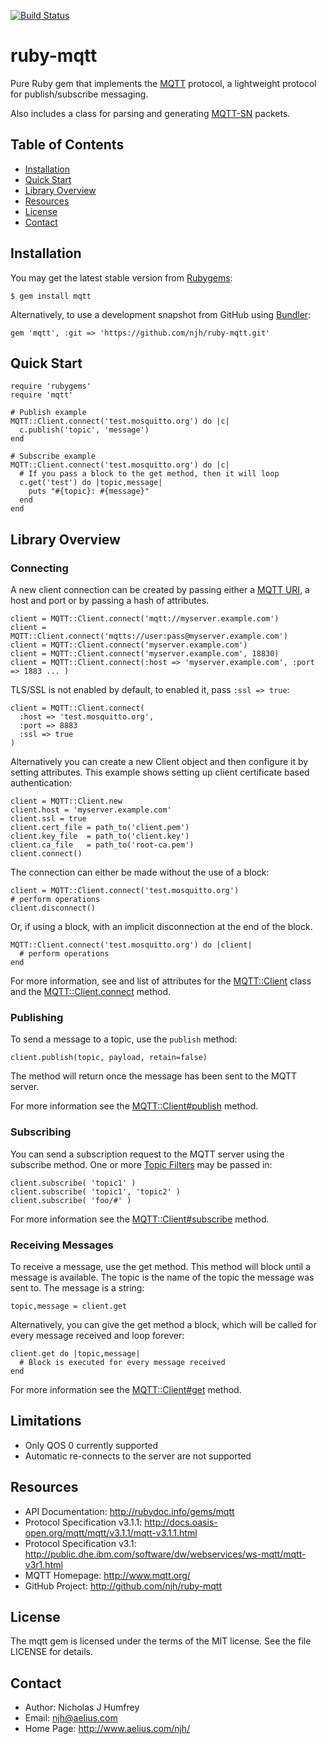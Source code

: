 [![Build Status](https://travis-ci.org/njh/ruby-mqtt.svg)](https://travis-ci.org/njh/ruby-mqtt)

ruby-mqtt
=========

Pure Ruby gem that implements the [MQTT] protocol, a lightweight protocol for publish/subscribe messaging.

Also includes a class for parsing and generating [MQTT-SN] packets.


Table of Contents
-----------------
* [Installation](#installation)
* [Quick Start](#quick-start)
* [Library Overview](#library-overview)
* [Resources](#resources)
* [License](#license)
* [Contact](#contact)


Installation
------------

You may get the latest stable version from [Rubygems]:

    $ gem install mqtt

Alternatively, to use a development snapshot from GitHub using [Bundler]:

    gem 'mqtt', :git => 'https://github.com/njh/ruby-mqtt.git'


Quick Start
-----------

    require 'rubygems'
    require 'mqtt'
    
    # Publish example
    MQTT::Client.connect('test.mosquitto.org') do |c|
      c.publish('topic', 'message')
    end
    
    # Subscribe example
    MQTT::Client.connect('test.mosquitto.org') do |c|
      # If you pass a block to the get method, then it will loop
      c.get('test') do |topic,message|
        puts "#{topic}: #{message}"
      end
    end



Library Overview
----------------

### Connecting ###

A new client connection can be created by passing either a [MQTT URI], a host and port or by passing a hash of attributes.

    client = MQTT::Client.connect('mqtt://myserver.example.com')
    client = MQTT::Client.connect('mqtts://user:pass@myserver.example.com')
    client = MQTT::Client.connect('myserver.example.com')
    client = MQTT::Client.connect('myserver.example.com', 18830)
    client = MQTT::Client.connect(:host => 'myserver.example.com', :port => 1883 ... )

TLS/SSL is not enabled by default, to enabled it, pass ```:ssl => true```:

    client = MQTT::Client.connect(
      :host => 'test.mosquitto.org',
      :port => 8883
      :ssl => true
    )

Alternatively you can create a new Client object and then configure it by setting attributes. This example shows setting up client certificate based authentication:

    client = MQTT::Client.new
    client.host = 'myserver.example.com'
    client.ssl = true
    client.cert_file = path_to('client.pem')
    client.key_file  = path_to('client.key')
    client.ca_file   = path_to('root-ca.pem')
    client.connect()

The connection can either be made without the use of a block:

    client = MQTT::Client.connect('test.mosquitto.org')
    # perform operations
    client.disconnect()

Or, if using a block, with an implicit disconnection at the end of the block.

    MQTT::Client.connect('test.mosquitto.org') do |client|
      # perform operations
    end
    
For more information, see and list of attributes for the [MQTT::Client] class and the [MQTT::Client.connect] method.


### Publishing ###

To send a message to a topic, use the ```publish``` method:

    client.publish(topic, payload, retain=false)

The method will return once the message has been sent to the MQTT server.

For more information see the [MQTT::Client#publish] method.


### Subscribing ###

You can send a subscription request to the MQTT server using the subscribe method. One or more [Topic Filters] may be passed in:

    client.subscribe( 'topic1' )
    client.subscribe( 'topic1', 'topic2' )
    client.subscribe( 'foo/#' )

For more information see the [MQTT::Client#subscribe] method.


### Receiving Messages ###

To receive a message, use the get method. This method will block until a message is available. The topic is the name of the topic the message was sent to. The message is a string:

    topic,message = client.get

Alternatively, you can give the get method a block, which will be called for every message received and loop forever:

    client.get do |topic,message|
      # Block is executed for every message received
    end

For more information see the [MQTT::Client#get] method.



Limitations
-----------

 * Only QOS 0 currently supported
 * Automatic re-connects to the server are not supported


Resources
---------

* API Documentation: http://rubydoc.info/gems/mqtt
* Protocol Specification v3.1.1: http://docs.oasis-open.org/mqtt/mqtt/v3.1.1/mqtt-v3.1.1.html
* Protocol Specification v3.1: http://public.dhe.ibm.com/software/dw/webservices/ws-mqtt/mqtt-v3r1.html
* MQTT Homepage: http://www.mqtt.org/
* GitHub Project: http://github.com/njh/ruby-mqtt


License
-------

The mqtt gem is licensed under the terms of the MIT license.
See the file LICENSE for details.


Contact
-------

* Author:    Nicholas J Humfrey
* Email:     njh@aelius.com
* Home Page: http://www.aelius.com/njh/



[MQTT]:           http://www.mqtt.org/
[MQTT-SN]:        http://mqtt.org/2013/12/mqtt-for-sensor-networks-mqtt-sn
[Rubygems]:       http://rubygems.org/
[Bundler]:        http://bundler.io/
[MQTT URI]:       https://github.com/mqtt/mqtt.github.io/wiki/URI-Scheme
[Topic Filters]:  http://docs.oasis-open.org/mqtt/mqtt/v3.1.1/mqtt-v3.1.1.html#_Toc388534397

[MQTT::Client]:           http://rubydoc.info/gems/mqtt/MQTT/Client#instance_attr_details
[MQTT::Client.connect]:   http://rubydoc.info/gems/mqtt/MQTT/Client.connect
[MQTT::Client#publish]:   http://rubydoc.info/gems/mqtt/MQTT/Client:publish
[MQTT::Client#subscribe]: http://rubydoc.info/gems/mqtt/MQTT/Client:subscribe
[MQTT::Client#get]:       http://rubydoc.info/gems/mqtt/MQTT/Client:get

